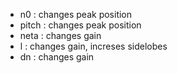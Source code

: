 - n0 : changes peak position
- pitch : changes peak position
- neta : changes gain
- l : changes gain, increses sidelobes
- dn : changes gain